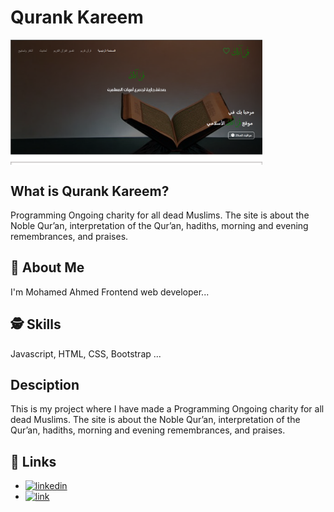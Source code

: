 # Qurank Kareem 

<img align="center" width="80%" src="https://github.com/Mohamed20a/My-Portfolio/blob/main/assets/img/portfolio/quran7.png">

## What is Qurank Kareem?
 Programming Ongoing charity for all dead Muslims.
 The site is about the Noble Qur’an, interpretation of the Qur’an, hadiths, morning and evening remembrances, and praises.

## 🚀 About Me
I'm Mohamed Ahmed Frontend web developer...

  
## 🕵️‍ Skills
Javascript, HTML, CSS, Bootstrap ...

## Desciption
This is my project where I have made a Programming Ongoing charity for all dead Muslims.
 The site is about the Noble Qur’an, interpretation of the Qur’an, hadiths, morning and evening remembrances, and praises.

## 🔗 Links

- [![linkedin](https://img.shields.io/badge/linkedin-0A66C2?style=for-the-badge&logo=linkedin&logoColor=white)](https://www.linkedin.com/in/mohamed-ahmed-bb358b239/)
- [![link](https://img.shields.io/badge/link-green?style=for-the-badge&logo=link&logoColor=black)](https://qurank-kareem.netlify.app)

